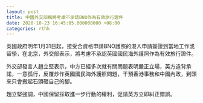 ```yaml
---
layout: post
title: 中國外交部稱將考慮不承認BNO作為有效旅行證件
date: 2020-10-23 16:45:05.000000000 +08:00
categories: rthk
---
```


英國政府明年1月31日起，接受合資格申請BNO護照的港人申請簽證到當地工作或留學，在北京，外交部表示，將考慮不承認英國國民海外護照作為有效旅行證件。

外交部發言人趙立堅表示，中方已經多次就有關問題表明嚴正立場，英方違背承諾，一意孤行，反覆炒作英國國民海外護照問題，干預香港事務和中國內政，到頭來只會搬起石頭砸自己的腳。

趙立堅強調，中國保留採取進一步行動的權利，促請英方立即糾正錯誤。
